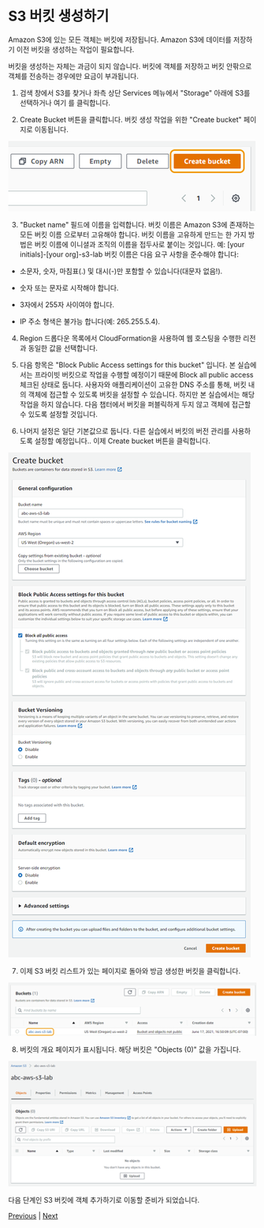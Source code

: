 # S3 버킷 생성하기
Amazon S3에 있는 모든 객체는 버킷에 저장됩니다. Amazon S3에 데이터를 저장하기 이전 버킷을 생성하는 작업이 필요합니다.

버킷을 생성하는 자체는 과금이 되지 않습니다. 버킷에 객체를 저장하고 버킷 안팎으로 객체를 전송하는 경우에만 요금이 부과됩니다.

1. 검색 창에서 S3를 찾거나 좌측 상단 Services 메뉴에서 "Storage" 아래에 S3를 선택하거나 여기 를 클릭합니다.

2. Create Bucket 버튼을 클릭합니다. 버킷 생성 작업을 위한 "Create bucket" 페이지로 이동됩니다.

![](../../images/2-Create-a-bucket.png)

3. "Bucket name" 필드에 이름을 입력합니다. 버킷 이름은 Amazon S3에 존재하는 모든 버킷 이름 으로부터 고유해야 합니다. 버킷 이름을 고유하게 만드는 한 가지 방법은 버킷 이름에 이니셜과 조직의 이름을 접두사로 붙이는 것입니다. 예: [your initials]-[your org]-s3-lab
버킷 이름은 다음 요구 사항을 준수해야 합니다:

- 소문자, 숫자, 마침표(.) 및 대시(-)만 포함할 수 있습니다(대문자 없음!).

- 숫자 또는 문자로 시작해야 합니다.

- 3자에서 255자 사이여야 합니다.

- IP 주소 형색은 불가능 합니다(예: 265.255.5.4).

4. Region 드롭다운 목록에서 CloudFormation을 사용하여 웹 호스팅을 수행한 리전과 동일한 값을 선택합니다.

5. 다음 항목은 "Block Public Access settings for this bucket" 입니다. 본 실습에서는 프라이빗 버킷으로 작업을 수행할 예정이기 때문에 Block all public access 체크된 상태로 둡니다. 사용자와 애플리케이션이 고유한 DNS 주소를 통해, 버킷 내의 객체에 접근할 수 있도록 버킷을 설정할 수 있습니다. 하지만 본 실습에서는 해당 작업을 하지 않습니다. 다음 챕터에서 버킷을 퍼블릭하게 두지 않고 객체에 접근할 수 있도록 설정할 것입니다.

6. 나머지 설정은 일단 기본값으로 둡니다. 다른 실습에서 버킷의 버전 관리를 사용하도록 설정할 예정입니다.. 이제 Create bucket 버튼을 클릭합니다.

![](../../images/3-create-bucket-form.png)

7. 이제 S3 버킷 리스트가 있는 페이지로 돌아와 방금 생성한 버킷을 클릭합니다.

![](../../images/4-bucket-name.png)

8. 버킷의 개요 페이지가 표시됩니다. 해당 버킷은 "Objects (0)" 값을 가집니다.

![](../../images/5-bucket-empty.png)

다음 단계인 S3 버킷에 객체 추가하기로 이동할 준비가 되었습니다.

[Previous](../s3.md) | [Next](./2-s3.md)